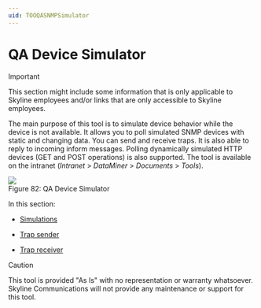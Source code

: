 ```yaml
---
uid: TOOQASNMPSimulator
---
```


# QA Device Simulator

> [!IMPORTANT]
> This section might include some information that is only applicable to Skyline employees and/or links that are only accessible to Skyline employees.

The main purpose of this tool is to simulate device behavior while the device is not available. It allows you to poll simulated SNMP devices with static and changing data. You can send and receive traps. It is also able to reply to incoming inform messages. Polling dynamically simulated HTTP devices (GET and POST operations) is also supported. The tool is available on the intranet (*Intranet* > *DataMiner* > *Documents* > *Tools*).

![](~/develop/images/QA_Device_Simulator.png)
<br>Figure 82: QA Device Simulator

In this section:

- [Simulations](xref:Simulations)

- [Trap sender](xref:Trap_sender)

- [Trap receiver](xref:Trap_receiver)

> [!CAUTION]
> This tool is provided "As Is" with no representation or warranty whatsoever. Skyline Communications will not provide any maintenance or support for this tool.
